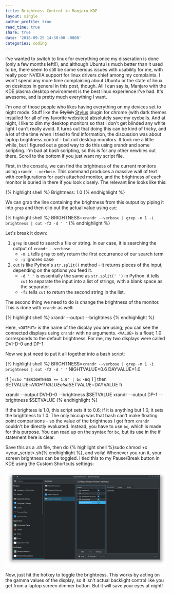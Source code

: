 ```yaml
---
title: Brightness Control in Manjaro KDE
layout: single
author_profile: true
read_time: true
share: true
date: '2018-09-25 14:30:00 -0800'
categories: coding
---
```


I've wanted to switch to linux for everything once my disseration is done (only a few months left!!), and although Ubuntu is much better than it used to be, there seem to still be some serious issues with usability for me, with really poor NVIDIA support for linux drivers chief among my complaints. I won't spend any more time complaining about Ubuntu or the state of linux on desktops in general in this post, though. All I can say is, Manjaro with the KDE plasma desktop environment is the best linux experience I've had. It's awesome, and is pretty much everything I want.

I'm one of those people who likes having everything on my devices set to night mode. Stuff like the ~~Stylish~~ [Stylus][stylus] plugin for chrome (with dark themes installed for all of my favorite websites) absolutely save my eyeballs. And at night, I like to dim my desktop monitors so that I don't get blinded any white light I can't really avoid. It turns out that doing this can be kind of tricky, and a lot of the time when I tried to find information, the discussion was about laptop brightness control - but not desktop monitors. It took me a little while, but I figured out a good way to do this using xrandr and some scripting. I'm bad at bash scripting, so this is for any other newbies out there. Scroll to the bottom if you just want my script file.

First, in the console, we can find the brightness of the current monitors using `xrandr --verbose`. This command produces a massive wall of text with configurations for each attached monitor, and the brightness of each monitor is buried in there if you look closely. The relevant line looks like this:

{% highlight shell %}
Brightness: 1.0
{% endhighlight %}

We can grab the line containing the brightness from this output by piping it into `grep` and then clip out the actual value using `cut`:

{% highlight shell %}
BRIGHTNESS=`xrandr --verbose | grep -m 1 -i brightness | cut -f2 -d ' '`
{% endhighlight %}

Let's break it down:
1. `grep` is used to search a file or string. In our case, it is searching the output of `xrandr --verbose`. 
    * `-m 1` tells `grep` to only return the first occurrance of our search term
    * `-i` ignores case
2. `cut` is like Python's `str.split()` method - it returns pieces of the input, depending on the options you feed it. 
    * `-d ' '` is essentially the same as `str.split(' ')` in Python: it tells `cut` to separate the input into a list of strings, with a blank space as the separator. 
    * `-f2` tells `cut` to return the second string in the list.

The second thing we need to do is change the brightness of the monitor. This is done with `xrandr` as well:

{% highlight shell %}
xrandr --output <OUTPUT> --brightness <VALUE>
{% endhighlight %}

Here, `<OUTPUT>` is the name of the display you are using; you can see the connected displays using `xrandr` with no arguments. `<VALUE>` is a float; 1.0 corresponds to the default brightness. For me, my two displays were called DVI-D-0 and DP-1.

Now we just need to put it all together into a bash script:

{% highlight shell %}
BRIGHTNESS=`xrandr --verbose | grep -m 1 -i brightness | cut -f2 -d ' '`
NIGHTVALUE=0.6
DAYVALUE=1.0

if [ `echo "$BRIGHTNESS == 1.0" | bc` -eq 1 ]
then
        SETVALUE=$NIGHTVALUE
else
        SETVALUE=$DAYVALUE
fi

xrandr --output DVI-D-0 --brightness $SETVALUE
xrandr --output DP-1 --brightness $SETVALUE
{% endhighlight %}

If the brightess is 1.0, this script sets it to 0.6; if it is anything but 1.0, it sets the brightness to 1.0. The only hiccup was that bash can't make floating point comparisons - so the value of the brightness I got from `xrandr` couldn't be directly evaluated. Instead, you have to use `bc`, which is made for this purpose. You can read up on the syntax for `bc`, but its use in the if statement here is clear.

Save this as a .sh file, then do {% highlight shell %}sudo chmod +x <your_script>.sh{% endhighlight %}, and voila! Whenever you run it, your screen brightness can be toggled. I tied this to my Pause/Break button in KDE using the Custom Shortcuts settings:

![screenshot]

Now, just hit the hotkey to toggle the brightness. This works by acting on the gamma values of the display, so it isn't actual backlight control like you get from a laptop screen dimmer button. But it will save your eyes at night!

[stylus]: https://chrome.google.com/webstore/detail/stylus/clngdbkpkpeebahjckkjfobafhncgmne?hl=en
[screenshot]: /assets/images/Screenshot_20180925_221931.png